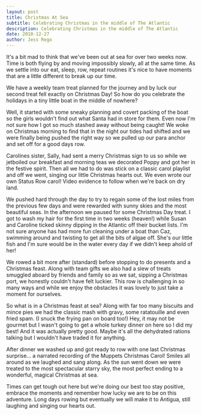 ```yaml
---
layout: post
title: Christmas At Sea
subtitle: Celebrating Christmas in the middle of The Atlantic
description: Celebrating Christmas in the middle of The Atlantic
date: 2018-12-27
author: Jess Rego
---
```


It's a bit mad to think that we've been out at sea for over two weeks now. Time is both flying by and moving impossibly slowly, all at the same time. As we settle into our eat, sleep, row, repeat routines it's nice to have moments that are a little different to break up our time.

We have a weekly team treat planned for the journey and by luck our second treat fell exactly on Christmas Day! So how do you celebrate the holidays in a tiny little boat in the middle of nowhere?

Well, it started with some sneaky planning and covert packing of the boat so the girls wouldn't find out what Santa had in store for them. Even now I'm not sure how I got so much stashed away without being caught! We woke on Christmas morning to find that in the night our tides had shifted and we were finally being pushed the right way so we pulled up our para anchor and set off for a good days row.

Carolines sister, Sally, had sent a merry Christmas sign to us so while we jetboiled our breakfast and morning teas we decorated Poppy and got her in the festive spirit. Then all we had to do was stick on a classic carol playlist and off we went, singing our little Christmas hearts out. We even wrote our own Status Row carol! Video evidence to follow when we're back on dry land.

We pushed hard through the day to try to regain some of the lost miles from the previous few days and were rewarded with sunny skies and the most beautiful seas. In the afternoon we paused for some Christmas Day treat. I got to wash my hair for the first time in two weeks (heaven!) while Susan and Caroline ticked skinny dipping in the Atlantic off their bucket lists. I'm not sure anyone has had more fun cleaning under a boat than Caz, swimming around and twisting to get all the bits of algae off. She's our little fish and I'm sure would be in the water every day if we didn't keep ahold of her!

We rowed a bit more after (standard) before stopping to do presents and a Christmas feast. Along with team gifts we also had a slew of treats smuggled aboard by friends and family so as we sat, sipping a Christmas port, we honestly couldn't have felt luckier. This row is challenging in so many ways and while we enjoy the obstacles it was lovely to just take a moment for ourselves.

So what is in a Christmas feast at sea? Along with far too many biscuits and mince pies we had the classic mash with gravy, some ratatouille and even fried spam. (I snuck the frying pan on board too!) Hey, it may not be gourmet but I wasn't going to get a whole turkey dinner on here so I did my best! And it was actually pretty good. Maybe it's all the dehydrated rations talking but I wouldn't have traded it for anything.

After dinner we washed up and got ready to row with one last Christmas surprise... a narrated recording of the Muppets Christmas Carol! Smiles all around as we laughed and sang along. As the sun went down we were treated to the most spectacular starry sky, the most perfect ending to a wonderful, magical Christmas at sea.

Times can get tough out here but we're doing our best too stay positive, embrace the moments and remember how lucky we are to be on this adventure. Long days rowing but eventually we will make it to Antigua, still laughing and singing our hearts out.
